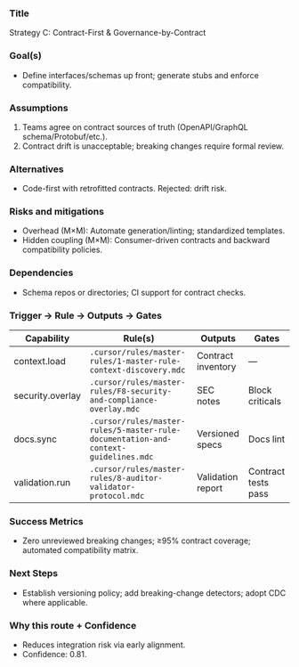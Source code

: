 ### Title
Strategy C: Contract-First & Governance-by-Contract

### Goal(s)
- Define interfaces/schemas up front; generate stubs and enforce compatibility.

### Assumptions
1. Teams agree on contract sources of truth (OpenAPI/GraphQL schema/Protobuf/etc.).
2. Contract drift is unacceptable; breaking changes require formal review.

### Alternatives
- Code-first with retrofitted contracts. Rejected: drift risk.

### Risks and mitigations
- Overhead (M×M): Automate generation/linting; standardized templates.
- Hidden coupling (M×M): Consumer-driven contracts and backward compatibility policies.

### Dependencies
- Schema repos or directories; CI support for contract checks.

### Trigger → Rule → Outputs → Gates
| Capability | Rule(s) | Outputs | Gates |
|---|---|---|---|
| context.load | `.cursor/rules/master-rules/1-master-rule-context-discovery.mdc` | Contract inventory | — |
| security.overlay | `.cursor/rules/master-rules/F8-security-and-compliance-overlay.mdc` | SEC notes | Block criticals |
| docs.sync | `.cursor/rules/master-rules/5-master-rule-documentation-and-context-guidelines.mdc` | Versioned specs | Docs lint |
| validation.run | `.cursor/rules/master-rules/8-auditor-validator-protocol.mdc` | Validation report | Contract tests pass |

### Success Metrics
- Zero unreviewed breaking changes; ≥95% contract coverage; automated compatibility matrix.

### Next Steps
- Establish versioning policy; add breaking-change detectors; adopt CDC where applicable.

### Why this route + Confidence
- Reduces integration risk via early alignment.
- Confidence: 0.81.
